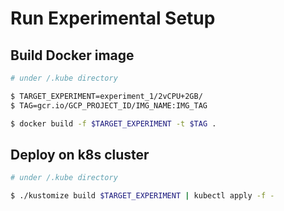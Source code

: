 # Run Experimental Setup

## Build Docker image
```bash
# under /.kube directory

$ TARGET_EXPERIMENT=experiment_1/2vCPU+2GB/
$ TAG=gcr.io/GCP_PROJECT_ID/IMG_NAME:IMG_TAG

$ docker build -f $TARGET_EXPERIMENT -t $TAG .
```

## Deploy on k8s cluster
```bash
# under /.kube directory

$ ./kustomize build $TARGET_EXPERIMENT | kubectl apply -f -
```